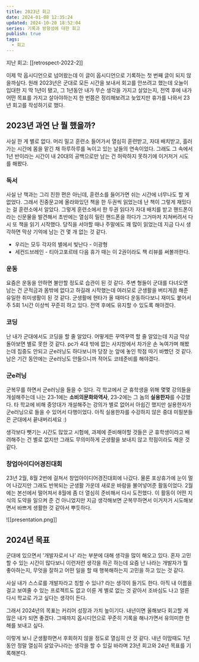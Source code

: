 ```yaml
---
title: 2023년 회고
date: 2024-01-08 12:35:24
updated: 2024-10-20 18:52:04
series: 기록과 방향성에 대한 회고
publish: true
tags:
  - 회고
---
```

지난 회고: [[retrospect-2022-2]]

이제 막 옵시디언으로 넘어왔는데 이 글이 옵시디언으로 기록하는 첫 번째 글이 되지 않을까싶다. 원래 2023년은 군대로 모든 시간을 보내서 회고를 안쓰려고 했는데 오늘이 입대한 지 딱 1년이 됐고, 그 1년동안 내가 무슨 생각을 가지고 살았는지, 전역 후에 내가 어떤 목표를 가지고 살아야하는지 한 번쯤은 정리해보려고 늦었지만 휴가를 나와서 23년 회고를 작성하기로 했다.
## 2023년 과연 난 뭘 했을까?
사실 한 게 별로 없다. 머리 밀고 훈련소 들어가서 열심히 훈련받고, 자대 배치받고, 흘러가는 시간에 몸을 맡긴 채 하루하루를 녹이고 있는 날들의 연속이었다. 그래도 그 속에서 1년 반이라는 시간이 내 20대의 공백으로만 남는 건 허락하지 못하기에 이거저거 시도를 해봤다.
### 독서
사실 난 책과는 그리 친한 편은 아닌데, 훈련소를 들어가면 쉬는 시간에 너무나도 할 게 없었다. 그래서 진중문고에 올라와있던 책을 한 두권씩 읽었는데 난 책이 그렇게 재밌다는 걸 훈련소에서 알았다. 그렇게 훈련소에서 한 두권 읽다가 자대 배치를 받고 핸드폰이라는 신문물을 발견해서 초반에는 열심히 밀린 핸드폰을 하다가 그거마저 지쳐버려서 다시 또 책을 읽기 시작했다. 당직을 서야할 때나 주말에도 꽤 많이 읽었는데 지금 다시 생각하면 막상 기억에 남는 건 몇 개 없는 것 같다.
- 우리는 모두 각자의 별에서 빛난다 - 이광형
- 세컨드브레인 - 티아고포르테
다음 휴가 때는 이 2권이라도 책 리뷰를 써볼까한다.
### 운동
요즘은 운동을 안하면 불안할 정도로 습관이 된 것 같다. 주변 형들이 군대를 다녀오면 남는 건 군적금과 몸밖에 없다고 하길래 시작했는데 여러모로 군생활을 버티게끔 해준 유일한 취미생활이 된 것 같다. 군생활에 현타가 올 때마다 운동하다보니 재미도 붙어서 주 5회 1시간 이상씩 꾸준히 하고 있다. 전역 후에도 유지할 수 있도록 해야겠다.
### 코딩
난 내가 군대에서도 코딩을 할 줄 알았다. 어떻게든 꾸역꾸역 할 줄 알았는데 지금 막상 돌아보면 별로 못한 것 같다. pc가 4대 밖에 없는 사지방에서 차가운 손 녹여가며 해봤는데 집중도 안되고 군e러닝도 하다보니까 당장 눈 앞에 놓인 학점 따기 바빴던 것 같다. 남은 기간 동안에는 군e러닝도 안들으니까 적어도 코테준비를 해야겠다.
### 군e러닝
군복무를 하면서 군e러닝을 들을 수 있다. 각 학교에서 군 휴학생을 위해 몇몇 강의들을 개설해주는데 나는 23-1에는 **소비의문화와역사**, 23-2에는 그 놈의 **실용한자**를 수강했다. 타 학교에 비해 중앙대가 개설해주는 강의가 별로 없어서 아쉽긴 했지만 실용한자가 군e러닝으로 들을 수 있어서 다행이었다. 아직 실용한자를 수강하지 않은 중대 미필분들은 군대에서 끝내버리세요 :)

생각보다 뺏기는 시간도 많았고 시험에, 과제에 준비해야할 것들은 군 휴학생이라고 배려해주는 건 별로 없지만 그래도 무의미하게 군생활을 보내지 않고 학점이라도 채운 것 같다.
### 창업아이디어경진대회
23년 2월, 8월 2번에 걸쳐서 창업아이디어경진대회에 나갔다. 물론 포상휴가에 눈이 멀어 나갔지만 그래도 반복되는 군생활 가운데 새로운 바람을 불어넣어준 활동이었다. 2월에는 본선에서 떨어져서 8월에 좀 더 열심히 준비해서 다시 도전했다. 이 활동이 어떤 지식의 도약을 일으켜 준 건 아니었지만 지금 생각해보면 군복무하면서 이거저거 시도해보면서 바쁘게 생활한 것 같아서 뿌듯하다.

![[presentation.png]]
## 2024년 목표
군대에 있으면서 '개발자로서 나' 라는 부분에 대해 생각을 많이 해오고 있다. 혼자 고민할 수 있는 시간이 많다보니 이런저런 생각을 하곤 하는데 요즘 난 나라는 개발자가 뭘 좋아하는지, 무엇을 잘하고 어떤 일을 할 때 행복해하는지 고민을 하고 있는 것 같다.

사실 내가 스스로를 개발자라고 칭할 수 있나? 라는 생각이 들기도 한다. 아직 내 이름을 걸고 보여줄 수 있는 프로젝트도 없고 이룬 게 별로 없는 것 같아서 조바심도 나고 얼른 다시 학교로 가고 싶다는 생각이 든다.

그래서 2024년의 목표는 커리어 성장과 가치 높이기다. 내년이면 올해보다 회고할 게 많은 내가 되면 좋겠다. 그때까지 옵시디언으로 꾸준히 기록을 해나가면서 유의미한 한 해를 보내고 싶다.

이렇게 보니 군생활하면서 후회하지 않을 정도로 열심히 산 것 같다. 내년 이맘때도 1년 동안 정말 열심히 살았구나라는 생각을 할 수 있길 바라며 23년 회고와 24년 목표를 기록해본다.
